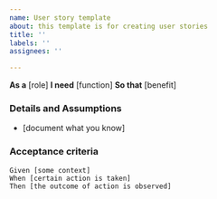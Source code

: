 ```yaml
---
name: User story template
about: this template is for creating user stories
title: ''
labels: ''
assignees: ''

---
```


**As a** [role]
**I need** [function]
**So that** [benefit]

### Details and Assumptions
* [document what you know]

### Acceptance criteria

``` gherkin
Given [some context]
When [certain action is taken]
Then [the outcome of action is observed]
```
